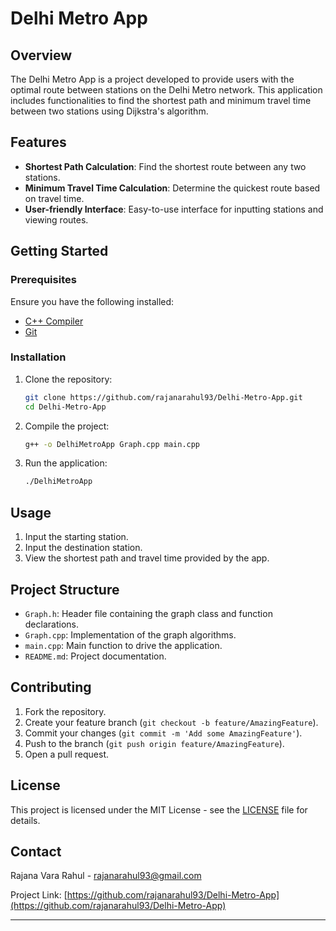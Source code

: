 # Delhi Metro App

## Overview

The Delhi Metro App is a project developed to provide users with the optimal route between stations on the Delhi Metro network. This application includes functionalities to find the shortest path and minimum travel time between two stations using Dijkstra's algorithm.

## Features

- **Shortest Path Calculation**: Find the shortest route between any two stations.
- **Minimum Travel Time Calculation**: Determine the quickest route based on travel time.
- **User-friendly Interface**: Easy-to-use interface for inputting stations and viewing routes.

## Getting Started

### Prerequisites

Ensure you have the following installed:
- [C++ Compiler](https://gcc.gnu.org/)
- [Git](https://git-scm.com/)

### Installation

1. Clone the repository:
    ```sh
    git clone https://github.com/rajanarahul93/Delhi-Metro-App.git
    cd Delhi-Metro-App
    ```

2. Compile the project:
    ```sh
    g++ -o DelhiMetroApp Graph.cpp main.cpp
    ```

3. Run the application:
    ```sh
    ./DelhiMetroApp
    ```

## Usage

1. Input the starting station.
2. Input the destination station.
3. View the shortest path and travel time provided by the app.

## Project Structure

- `Graph.h`: Header file containing the graph class and function declarations.
- `Graph.cpp`: Implementation of the graph algorithms.
- `main.cpp`: Main function to drive the application.
- `README.md`: Project documentation.

## Contributing

1. Fork the repository.
2. Create your feature branch (`git checkout -b feature/AmazingFeature`).
3. Commit your changes (`git commit -m 'Add some AmazingFeature'`).
4. Push to the branch (`git push origin feature/AmazingFeature`).
5. Open a pull request.

## License

This project is licensed under the MIT License - see the [LICENSE](LICENSE) file for details.

## Contact

Rajana Vara Rahul - [rajanarahul93@gmail.com](mailto:rajanarahul93@gmail.com)

Project Link: [https://github.com/rajanarahul93/Delhi-Metro-App](https://github.com/rajanarahul93/Delhi-Metro-App)

---
